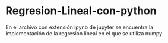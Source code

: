 # Regresion-Lineal-con-python
En el archivo con extensión ipynb de jupyter se encuentra la implementación de la regresion lineal en el que se utiliza numpy
